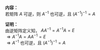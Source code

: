 **内容：**  
若矩阵 $A$ 可逆，则 $A^{-1}$ 也可逆，且 $(A^{-1})^{-1}=A$   
  
**证明：**  
由逆矩阵定义知， $AA^{-1}=A^{-1}A=E$   
 $\Rightarrow A^{-1}A=AA^{-1}=E$   
 $\Rightarrow A^{-1}$ 也可逆，且 $(A^{-1})^{-1}=A$   
